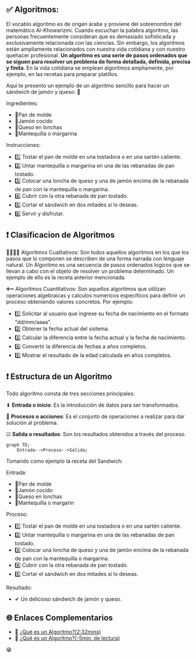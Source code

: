 ## ✅ Algoritmos:

El vocablo algoritmo es de origen árabe y proviene del sobrenombre del matemático Al-Khowarizmi. Cuando escuchan la palabra algoritmo,
las personas frecuentemente consideran que es demasiado sofisticada y exclusivamente relacionada con las ciencias. Sin embargo,
los algoritmos están ampliamente relacionados con nuestra vida cotidiana y con nuestro quehacer profesional. **Un 
algoritmo es una serie de pasos ordenados que se siguen para resolver un problema de forma detallada, definida, precisa y finita**.
En la vida cotidiana se emplean algoritmos ampliamente, por ejemplo, en las
recetas para preparar platillos.

Aquí te presento un ejemplo de un algoritmo sencillo para hacer un sándwich de jamón y queso: 🥪

Ingredientes:

+ 🍞Pan de molde
+ 🍖Jamón cocido
+ 🧀Queso en lonchas
+ 🧈Mantequilla o margarina


Instrucciones:

+ 1️⃣ Tostar el pan de molde en una tostadora o en una sartén caliente.
+ 2️⃣ Untar mantequilla o margarina en una de las rebanadas de pan tostado.
+ 3️⃣ Colocar una loncha de queso y una de jamón encima de la rebanada de pan con la mantequilla o margarina.
+ 4️⃣ Cubrir con la otra rebanada de pan tostado.
+ 5️⃣ Cortar el sándwich en dos mitades si lo deseas.
+ 6️⃣ Servir y disfrutar.

## ❗ Clasificacion de Algoritmos

🏃‍♀️🏃‍♂️ Algoritmos Cualitativos: Son todos aquellos algoritmos en los que los pasos que lo componen se describen de una forma narrada con lenguaje natural.
Un Algoritmo es una secuencia de pasos ordenados logicos que se llevan a cabo con el objeto de resolver un problema determinado. Un ejemplo de ello
es la receta anterior mencionada.

➕➖ Algoritmos Cuantitativos: Son aquellos algoritmos que utilizan operaciones algebraicas y calculos numericos especificos para definir un proceso obteniendo valores concretos. Por ejemplo:

+ 1️⃣ Solicitar al usuario que ingrese su fecha de nacimiento en el formato "dd/mm/aaaa".
+ 2️⃣ Obtener la fecha actual del sistema.
+ 3️⃣ Calcular la diferencia entre la fecha actual y la fecha de nacimiento.
+ 4️⃣ Convertir la diferencia de fechas a años completos.
+ 5️⃣ Mostrar el resultado de la edad calculada en años completos.

## ❗ Estructura de un Algoritmo

Todo algoritmo consta de tres secciones principales:

⬇ **Entrada o inicio**: Es la introducción de datos para ser transformados.

🔁 **Procesos o acciones**: Es el conjunto de operaciones a realizar para dar
solución al problema.

☑ **Salida o resultados**: Son los resultados obtenidos a través del proceso.
                
```mermaid
graph TD;
    Entrada-->Proceso-->Salida;

```
Tomando como ejemplo la receta del Sandwich:

Entrada:

+ 🍞Pan de molde
+ 🍖Jamón cocido
+ 🧀Queso en lonchas
+ 🧈Mantequilla o margarin
 
Proceso:

+ 1️⃣ Tostar el pan de molde en una tostadora o en una sartén caliente.
+ 2️⃣ Untar mantequilla o margarina en una de las rebanadas de pan tostado.
+ 3️⃣ Colocar una loncha de queso y una de jamón encima de la rebanada de pan con la mantequilla o margarina.
+ 4️⃣ Cubrir con la otra rebanada de pan tostado.
+ 5️⃣ Cortar el sándwich en dos mitades si lo deseas.

Resultado:

+ ✔ Un delicioso sándwich de jamón y queso.

## 🌐 Enlaces Complementarios

 + 🎥 [¿Qué es un Algoritmo?(2:32mins)](https://www.youtube.com/watch?v=EkObhToiseo&ab_channel=GCFAprendeLibre)
 + 📄 [¿Qué es un Algoritmo?(-5min. de lectura)](https://concepto.de/algoritmo-en-informatica/)


😁
